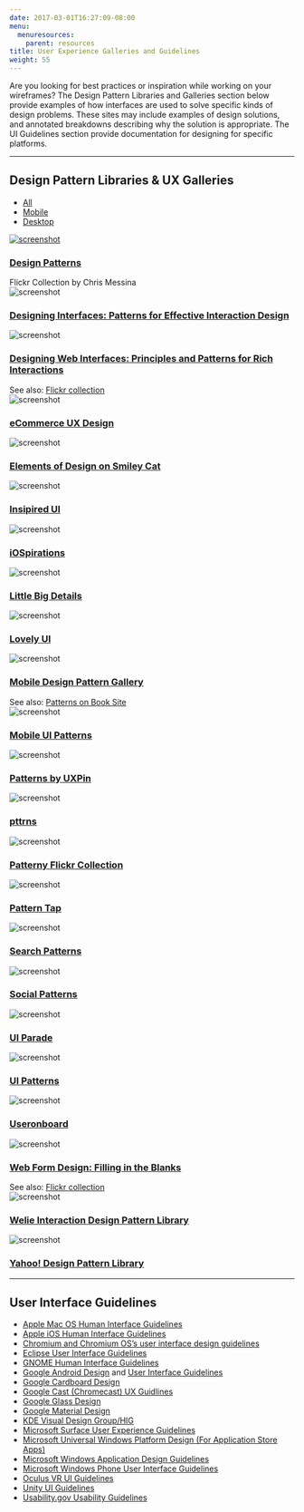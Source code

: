 ```yaml
---
date: 2017-03-01T16:27:09-08:00
menu:
  menuresources:
    parent: resources
title: User Experience Galleries and Guidelines
weight: 55
---
```


Are you looking for best practices or inspiration while working on your wireframes? The Design Pattern Libraries and Galleries section below provide examples of how interfaces are used to solve specific kinds of design problems. These sites may include examples of design solutions, and annotated breakdowns describing why the solution is appropriate. The UI Guidelines section provide documentation for designing for specific platforms.

<hr/>

<div class="row">
    <div class="col-xs-12 col-sm-10">
        <h2 class="mt0">Design Pattern Libraries & UX Galleries</h2>
    </div>
    <div class="col-xs-12 col-sm-2">
        <ul id="filter" class="menubar">
            <li class="current"><a href=""><span class="icon-devices"></span><span class="label">All</span></a></li>
            <li><a href=""><span class="icon-mobile"></span><span class="label">Mobile</span></a></li>
            <li><a href=""><span class="icon-desktop"></span><span class="label">Desktop</span></a></li>
        </ul>
    </div>
</div>

<div id="filterlist" class="row gallery">
    <div class="fitem desktop col-xs-12 col-sm-6 col-md-4">
        <div class="gallery-item">
            <a href="http://www.flickr.com/photos/factoryjoe/collections/72157600001823120/"><img src="//media.balsamiq.com/img/support/uigalleries/factoryjoe-design-patterns.jpg" alt="screenshot" /></a>
            <div class="meta">
                <h3><a href="http://www.flickr.com/photos/factoryjoe/collections/72157600001823120/">Design Patterns</a></h3>
                Flickr Collection by Chris Messina
            </div>
        </div>
    </div>
    <div class="fitem desktop col-xs-12 col-sm-6 col-md-4">
        <div class="gallery-item">
            <img src="//media.balsamiq.com/img/support/uigalleries/designing-interfaces.jpg" alt="screenshot" />
            <div class="meta">
                <h3><a href="https://www.amazon.com/gp/product/1449379702">Designing Interfaces: Patterns for Effective Interaction Design</a></h3>
            </div>
        </div>
    </div>
    <div class="fitem desktop col-xs-12 col-sm-6 col-md-4">
        <div class="gallery-item">
            <img src="//media.balsamiq.com/img/support/uigalleries/designing-web-interfaces.jpg" alt="screenshot" />
            <div class="meta">
                <h3><a href="https://www.amazon.com/Designing-Web-Interfaces-Principles-Interactions/dp/0596516258/ref=sr_1_1?s=books&amp;ie=UTF8&amp;qid=1488409488&amp;sr=1-1&amp;keywords=designing+web+interfaces">Designing Web Interfaces: Principles and Patterns for Rich Interactions</a></h3>
                See also: <a href="http://www.flickr.com/photos/designingwebinterfaces/collections/">Flickr collection</a>
            </div>
        </div>
    </div>
    <div class="fitem desktop col-xs-12 col-sm-6 col-md-4">
        <div class="gallery-item">
            <img src="//media.balsamiq.com/img/support/uigalleries/ecommerce-ux-design.jpg" alt="screenshot" />
            <div class="meta"><h3><a href="http://ecommerceuxdesign.com/">eCommerce UX Design</a></h3></div>
        </div>
    </div>
    <div class="fitem desktop col-xs-12 col-sm-6 col-md-4">
        <div class="gallery-item">
            <img src="//media.balsamiq.com/img/support/uigalleries/smiley-cat-elements.jpg" alt="screenshot" />
            <div class="meta"><h3><a href="http://www.smileycat.com/category/elements-of-design/">Elements of Design on Smiley Cat</a></h3></div>
        </div>
    </div>    
    <div class="fitem mobile col-xs-12 col-sm-6 col-md-4">
        <div class="gallery-item">
            <img src="//media.balsamiq.com/img/support/uigalleries/inspired-ui.jpg" alt="screenshot" />
            <div class="meta"><h3><a href="http://inspired-ui.com/">Insipired UI</a></h3></div>
        </div>
    </div>
    <div class="fitem mobile col-xs-12 col-sm-6 col-md-4">
        <div class="gallery-item">
            <img src="//media.balsamiq.com/img/support/uigalleries/iospirations.jpg" alt="screenshot" />
            <div class="meta"><h3><a href="http://www.iospirations.com/">iOSpirations</a></h3></div>
        </div>
    </div>
    <div class="fitem desktop col-xs-12 col-sm-6 col-md-4">
        <div class="gallery-item">
            <img src="//media.balsamiq.com/img/support/uigalleries/littlebigdetails.jpg" alt="screenshot" />
            <div class="meta"><h3><a href="http://littlebigdetails.com/">Little Big Details</a></h3></div>
        </div>
    </div>
    <div class="fitem mobile col-xs-12 col-sm-6 col-md-4">
        <div class="gallery-item">
            <img src="//media.balsamiq.com/img/support/uigalleries/lovelyui.jpg" alt="screenshot" />
            <div class="meta"><h3><a href="http://www.lovelyui.com/">Lovely UI</a></h3></div>
        </div>
    </div>
    <div class="fitem mobile col-xs-12 col-sm-6 col-md-4">
        <div class="gallery-item">
            <img src="//media.balsamiq.com/img/support/uigalleries/mobile-design-pattern-gallery.jpg" alt="screenshot" />
            <div class="meta">
                <h3><a href="https://www.amazon.com/dp/1449336442/ref=cm_sw_su_dp">Mobile Design Pattern Gallery</a></h3>
                See also: <a href="https://theresaneil.wordpress.com/category/design-patterns/">Patterns on Book Site</a>
            </div>
        </div>
    </div>
    <div class="fitem mobile col-xs-12 col-sm-6 col-md-4">
        <div class="gallery-item">
            <img src="//media.balsamiq.com/img/support/uigalleries/mobile-ui-patterns.jpg" alt="screenshot" />
            <div class="meta"><h3><a href="http://www.mobile-patterns.com/">Mobile UI Patterns</a></h3></div>
        </div>
    </div>
    <div class="fitem mobile col-xs-12 col-sm-6 col-md-4">
        <div class="gallery-item">
            <img src="//media.balsamiq.com/img/support/uigalleries/patterns-uxpin.jpg" alt="screenshot" />
            <div class="meta"><h3><a href="https://www.uxpin.com/patterns/">Patterns by UXPin</a></h3></div>
        </div>
    </div>
    <div class="fitem mobile col-xs-12 col-sm-6 col-md-4">
        <div class="gallery-item">
            <img src="//media.balsamiq.com/img/support/uigalleries/pttrns.jpg" alt="screenshot" />
            <div class="meta"><h3><a href="https://pttrns.com/">pttrns</a></h3></div>
        </div>
    </div>
    <div class="fitem desktop col-xs-12 col-sm-6 col-md-4">
        <div class="gallery-item">
            <img src="//media.balsamiq.com/img/support/uigalleries/patternry.jpg" alt="screenshot" />
            <div class="meta"><h3><a href="https://www.flickr.com/groups/uipatternfactory/">Patterny Flickr Collection</a></a></h3></div>
        </div>
    </div>
    <div class="fitem desktop col-xs-12 col-sm-6 col-md-4">
        <div class="gallery-item">
            <img src="//media.balsamiq.com/img/support/uigalleries/patterntap.jpg" alt="screenshot" />
            <div class="meta"><h3><a href="http://patterntap.com/">Pattern Tap</a></h3></div>
        </div>
    </div>
    <div class="fitem desktop col-xs-12 col-sm-6 col-md-4">
        <div class="gallery-item">
            <img src="//media.balsamiq.com/img/support/uigalleries/.jpg" alt="screenshot" />
            <div class="meta"><h3><a href="http://searchpatterns.org/library.php">Search Patterns</a></h3></div>
        </div>
    </div>
    <div class="fitem desktop col-xs-12 col-sm-6 col-md-4">
        <div class="gallery-item">
            <img src="//media.balsamiq.com/img/support/uigalleries/.jpg" alt="screenshot" />
            <div class="meta"><h3><a href="http://www.designingsocialinterfaces.com/patterns.wiki/index.php?title=Main_Page">Social Patterns</a></h3></div>
        </div>
    </div>
    <div class="fitem desktop col-xs-12 col-sm-6 col-md-4">
        <div class="gallery-item">
            <img src="//media.balsamiq.com/img/support/uigalleries/.jpg" alt="screenshot" />
            <div class="meta"><h3><a href="http://www.flickr.com/photos/factoryjoe/collections/72157600001823120/">UI Parade</a></h3></div>
        </div>
    </div>
    <div class="fitem desktop col-xs-12 col-sm-6 col-md-4">
        <div class="gallery-item">
            <img src="//media.balsamiq.com/img/support/uigalleries/.jpg" alt="screenshot" />
            <div class="meta"><h3><a href="http://ui-patterns.com/patterns">UI Patterns</a></h3></div>
        </div>
    </div>
    <div class="fitem desktop col-xs-12 col-sm-6 col-md-4">
        <div class="gallery-item">
            <img src="//media.balsamiq.com/img/support/uigalleries/.jpg" alt="screenshot" />
            <div class="meta"><h3><a href="http://www.useronboard.com/onboarding-teardowns/">Useronboard</a></h3></div>
        </div>
    </div>          
    <div class="fitem desktop col-xs-12 col-sm-6 col-md-4">
        <div class="gallery-item">
            <img src="//media.balsamiq.com/img/support/uigalleries/.jpg" alt="screenshot" />
            <div class="meta">
                <h3><a href="http://www.lukew.com/resources/web_form_design.asp">Web Form Design: Filling in the Blanks</a></h3>
                See also: <a href="https://www.flickr.com/photos/rosenfeldmedia/sets/72157604272550634/">Flickr collection</a>
            </div>
        </div>
    </div>
    <div class="fitem desktop col-xs-12 col-sm-6 col-md-4">
        <div class="gallery-item">
            <img src="//media.balsamiq.com/img/support/uigalleries/.jpg" alt="screenshot" />
            <div class="meta"><h3><a href="http://www.welie.com/patterns/">Welie Interaction Design Pattern Library</a></h3></div>
        </div>
    </div>
    <div class="fitem desktop col-xs-12 col-sm-6 col-md-4">
        <div class="gallery-item">
            <img src="//media.balsamiq.com/img/support/uigalleries/.jpg" alt="screenshot" />
            <div class="meta"><h3><a href="https://developer.yahoo.com/ypatterns/">Yahoo! Design Pattern Library</a></h3></div>
        </div>
    </div>
</div>

<hr/>

## User Interface Guidelines

* <a href="https://developer.apple.com/library/content/documentation/UserExperience/Conceptual/OSXHIGuidelines/">Apple Mac OS Human Interface Guidelines</a>
* <a href="https://developer.apple.com/ios/human-interface-guidelines/overview/design-principles/">Apple iOS Human Interface Guidelines</a>
* <a href="http://www.chromium.org/user-experience">Chromium and Chromium OS’s user interface design guidelines</a>
* <a href="http://wiki.eclipse.org/index.php/User_Interface_Guidelines">Eclipse User Interface Guidelines</a>
* <a href="https://developer.gnome.org/hig/stable/">GNOME Human Interface Guidelines</a>
* <a href="http://developer.android.com/design/index.html">Google Android Design</a> and <a href="http://developer.android.com/guide/practices/ui_guidelines/index.html">User Interface Guidelines</a>
* <a href="https://www.google.com/design/spec-vr/designing-for-google-cardboard/a-new-dimension.html">Google Cardboard Design</a>
* <a href="https://developers.google.com/cast/docs/ux_guidelines">Google Cast (Chromecast) UX Guidlines</a>
* <a href="https://developers.google.com/glass/design/">Google Glass Design</a>
* <a href="http://www.google.com/design/spec/material-design/introduction.html">Google Material Design</a>
* <a href="https://community.kde.org/KDE_Visual_Design_Group/HIG">KDE Visual Design Group/HIG</a>
* <a href="http://developer.android.com/guide/practices/ui_guidelines/index.html">Microsoft Surface User Experience Guidelines</a>
* <a href="https://developer.microsoft.com/en-us/windows/apps/design">Microsoft Universal Windows Platform Design (For Application Store Apps)</a>
* <a href="https://developer.microsoft.com/en-us/windows/desktop/design">Microsoft Windows Application Design Guidelines</a>
* <a href="https://msdn.microsoft.com/en-us/library/windows/apps/ff967556(v=vs.105).aspx">Microsoft Windows Phone User Interface Guidelines</a>
* <a href="https://developer3.oculus.com/documentation/mobilesdk/latest/concepts/mobile-ui-guidelines-intro/">Oculus VR UI Guidelines</a>
* <a href="https://unity3d.com/learn/tutorials/topics/user-interface-ui">Unity UI Guidelines</a>
* <a href="https://webstandards.hhs.gov/guidelines/">Usability.gov Usability Guidelines</a>

<script>
// filters
//$('#filterlist .frow').addClass('hidden');
//$('#filterlist .frow.ux').removeClass('hidden');
$('ul#filter a').click(function() {
  $(this).css('outline','none');
  $('ul#filter .current').removeClass('current');
  $(this).parent().addClass('current');

  var filterVal = $(this).text().toLowerCase().replace(' ','-');

  if(filterVal === 'all') {
    $('#filterlist .fitem.hidden').removeClass('hidden');
  } else {
    $('#filterlist .fitem').each(function() {
      if(!$(this).hasClass(filterVal)) {
        $(this).addClass('hidden');
      } else {
        $(this).removeClass('hidden');
      }
    });
  }
  return false;
});
</script>
